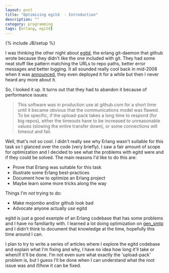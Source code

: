```yaml
---
layout: post
title: "Optimizing egitd  - Introduction"
description: ""
category: programming
tags: [erlang, egitd]
---
```

{% include JB/setup %}

I was thinking the other night about [egitd](https://github.com/mojombo/egitd), the erlang git-daemon that github
wrote because they didn't like the one included with git. They had some neat
stuff like pattern matching the URLs to repo paths, better error messages and
better logging. It all sounded really cool back in mid-2008 when it was
[announced](https://github.com/blog/112-supercharged-git-daemon), they even deployed it for a while but then I never heard any more
about it.

So, I looked it up. It turns out that they had to abandon it because of
performance issues:

> This software was in production use at github.com for a short time until it
> became obvious that the communications model was flawed. To be specific, if the
> upload-pack takes a long time to respond (for big repos), either the timeouts
> have to be increased to unreasonable values (slowing the entire transfer down),
> or some connections will timeout and fail.

Well, that's not so cool. I didn't really see why Erlang wasn't suitable for
this task so I glanced over the code (very briefly). I saw a fair amount of
scope for optimization and I decided to see what the problems with egitd were
and if they could be solved. The main reasons I'd like to do this are:

 * Prove that Erlang was suitable for this task
 * Illustrate some Erlang best-practices
 * Document how to optimize an Erlang project
 * Maybe learn some more tricks along the way

Things I'm  *not* trying to do:

 * Make mojombo and/or github look bad
 * Advocate anyone actually *use* egitd

egitd is just a good example of an Erlang codebase that has some problems and I
have no familiarity with. I learned a lot doing optimization on [gen_smtp](https://github.com/Vagabond/gen_smtp) and I
didn't think to document that knowledge at the time, hopefully this time around
I can.

I plan to try to write a series of articles where I explore the egitd codebase
and explain what I'm fixing and why, I have no idea how long it'll take or
when/if it'll be done. I'm not even sure what exactly the 'upload-pack' problem
is, but I guess I'll be done when I can understand what the root issue was and
if/how it can be fixed.
